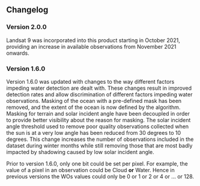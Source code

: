 ## Changelog

### Version 2.0.0

Landsat 9 was incorporated into this product starting in October 2021, providing an increase in available observations from November 2021 onwards.

### Version 1.6.0

Version 1.6.0 was updated with changes to the way different factors impeding water detection are dealt with. These changes result in improved detection rates and allow discrimination of different factors impeding water observations. Masking of the ocean with a pre-defined mask has been removed, and the extent of the ocean is now defined by the algorithm. Masking for terrain and solar incident angle have been decoupled in order to provide better visibility about the reason for masking. The solar incident angle threshold used to remove poor quality observations collected when the sun is at a very low angle has been reduced from 30 degrees to 10 degrees. This change increases the number of observations included in the dataset during winter months while still removing those that are most badly impacted by shadowing caused by low solar incident angle. 

Prior to version 1.6.0, only one bit could be set per pixel. For example, the value of a pixel in an observation could be Cloud **or** Water. Hence in previous versions the WOs values could only be 0 or 1 or 2 or 4 or ... or 128.

